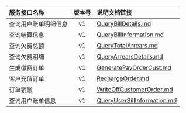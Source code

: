   
| 服务接口名称 | 版本号 | 说明文档链接 |  
| :----------------- | :-----: | :---------------- |  
| 查询用户账单明细信息 | v1 | [QueryBillDetails.md](https://github.com/Zhang-Monica/gitMd/blob/master/EpeisCust/CustBillOrderServer/QueryBillDetails.md) |  
| 查询结算信息 | v1 | [QueryBillInformation.md](https://github.com/Zhang-Monica/gitMd/blob/master/EpeisCust/CustBillOrderServer/QueryBillInformation.md) |  
| 查询欠费总额 | v1 | [QueryTotalArrears.md](https://github.com/Zhang-Monica/gitMd/blob/master/EpeisCust/CustBillOrderServer/QueryTotalArrears.md) |  
| 查询欠费明细 | v1 | [QueryArrearsDetails.md](https://github.com/Zhang-Monica/gitMd/blob/master/EpeisCust/CustBillOrderServer/QueryArrearsDetails.md) |  
| 生成缴费订单 | v1 | [GeneratePayOrderCust.md](https://github.com/Zhang-Monica/gitMd/blob/master/EpeisCust/CustBillOrderServer/GeneratePayOrderCust.md) |  
| 客户充值订单 | v1 | [RechargeOrder.md](https://github.com/Zhang-Monica/gitMd/blob/master/EpeisCust/CustBillOrderServer/RechargeOrder.md) |  
| 订单销账 | v1 | [WriteOffCustomerOrder.md](https://github.com/Zhang-Monica/gitMd/blob/master/EpeisCust/CustBillOrderServer/WriteOffCustomerOrder.md) |  
| 查询用户账单信息 | v1 | [QueryUserBillInformation.md](https://github.com/Zhang-Monica/gitMd/blob/master/EpeisCust/CustBillOrderServer/QueryUserBillInformation.md) |  
  
